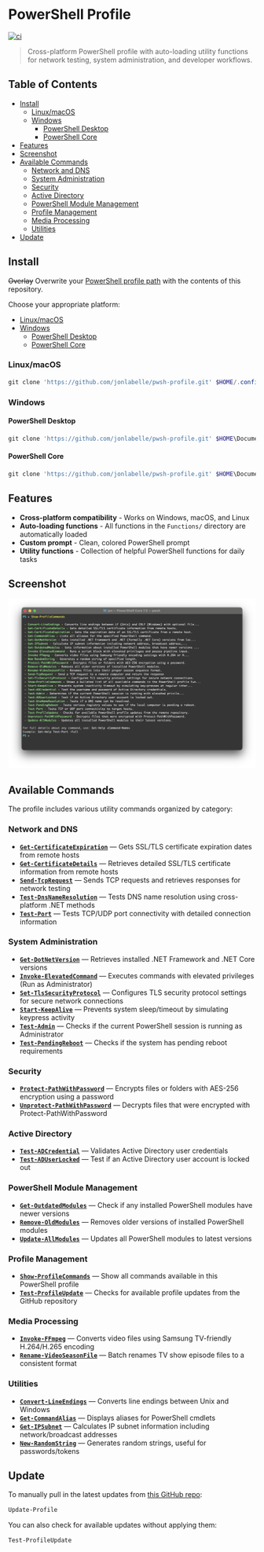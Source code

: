 # PowerShell Profile

[![ci](https://github.com/jonlabelle/pwsh-profile/actions/workflows/ci.yml/badge.svg)](https://github.com/jonlabelle/pwsh-profile/actions/workflows/ci.yml)

> Cross-platform PowerShell profile with auto-loading utility functions for network testing, system administration, and developer workflows.

## Table of Contents

- [Install](#install)
  - [Linux/macOS](#linuxmacos)
  - [Windows](#windows)
    - [PowerShell Desktop](#powershell-desktop)
    - [PowerShell Core](#powershell-core)
- [Features](#features)
- [Screenshot](#screenshot)
- [Available Commands](#available-commands)
  - [Network and DNS](#network-and-dns)
  - [System Administration](#system-administration)
  - [Security](#security)
  - [Active Directory](#active-directory)
  - [PowerShell Module Management](#powershell-module-management)
  - [Profile Management](#profile-management)
  - [Media Processing](#media-processing)
  - [Utilities](#utilities)
- [Update](#update)

## Install

~~Overlay~~ Overwrite your [PowerShell profile path](https://gist.github.com/jonlabelle/f2a4fdd989dbfe59e444e0beaf07bcc9) with the contents of this repository.

Choose your appropriate platform:

- [Linux/macOS](#linuxmacos)
- [Windows](#windows)
  - [PowerShell Desktop](#powershell-desktop)
  - [PowerShell Core](#powershell-core)

### Linux/macOS

```powershell
git clone 'https://github.com/jonlabelle/pwsh-profile.git' $HOME/.config/powershell
```

### Windows

#### PowerShell Desktop

```powershell
git clone 'https://github.com/jonlabelle/pwsh-profile.git' $HOME\Documents\WindowsPowerShell
```

#### PowerShell Core

```powershell
git clone 'https://github.com/jonlabelle/pwsh-profile.git' $HOME\Documents\PowerShell
```

## Features

- **Cross-platform compatibility** - Works on Windows, macOS, and Linux
- **Auto-loading functions** - All functions in the `Functions/` directory are automatically loaded
- **Custom prompt** - Clean, colored PowerShell prompt
- **Utility functions** - Collection of helpful PowerShell functions for daily tasks

## Screenshot

![PowerShell Profile in Windows Terminal](term-screen-shot.png)

## Available Commands

The profile includes various utility commands organized by category:

### Network and DNS

- **[`Get-CertificateExpiration`](Functions/Get-CertificateExpiration.ps1)** — Gets SSL/TLS certificate expiration dates from remote hosts
- **[`Get-CertificateDetails`](Functions/Get-CertificateDetails.ps1)** — Retrieves detailed SSL/TLS certificate information from remote hosts
- **[`Send-TcpRequest`](Functions/Send-TcpRequest.ps1)** — Sends TCP requests and retrieves responses for network testing
- **[`Test-DnsNameResolution`](Functions/Test-DnsNameResolution.ps1)** — Tests DNS name resolution using cross-platform .NET methods
- **[`Test-Port`](Functions/Test-Port.ps1)** — Tests TCP/UDP port connectivity with detailed connection information

### System Administration

- **[`Get-DotNetVersion`](Functions/Get-DotNetVersion.ps1)** — Retrieves installed .NET Framework and .NET Core versions
- **[`Invoke-ElevatedCommand`](Functions/Invoke-ElevatedCommand.ps1)** — Executes commands with elevated privileges (Run as Administrator)
- **[`Set-TlsSecurityProtocol`](Functions/Set-TlsSecurityProtocol.ps1)** — Configures TLS security protocol settings for secure network connections
- **[`Start-KeepAlive`](Functions/Start-KeepAlive.ps1)** — Prevents system sleep/timeout by simulating keypress activity
- **[`Test-Admin`](Functions/Test-Admin.ps1)** — Checks if the current PowerShell session is running as Administrator
- **[`Test-PendingReboot`](Functions/Test-PendingReboot.ps1)** — Checks if the system has pending reboot requirements

### Security

- **[`Protect-PathWithPassword`](Functions/Protect-PathWithPassword.ps1)** — Encrypts files or folders with AES-256 encryption using a password
- **[`Unprotect-PathWithPassword`](Functions/Unprotect-PathWithPassword.ps1)** — Decrypts files that were encrypted with Protect-PathWithPassword

### Active Directory

- **[`Test-ADCredential`](Functions/Test-ADCredential.ps1)** — Validates Active Directory user credentials
- **[`Test-ADUserLocked`](Functions/Test-ADUserLocked.ps1)** — Test if an Active Directory user account is locked out

### PowerShell Module Management

- **[`Get-OutdatedModules`](Functions/Get-OutdatedModules.ps1)** — Check if any installed PowerShell modules have newer versions
- **[`Remove-OldModules`](Functions/Remove-OldModules.ps1)** — Removes older versions of installed PowerShell modules
- **[`Update-AllModules`](Functions/Update-AllModules.ps1)** — Updates all PowerShell modules to latest versions

### Profile Management

- **[`Show-ProfileCommands`](Functions/Show-ProfileCommands.ps1)** — Show all commands available in this PowerShell profile
- **[`Test-ProfileUpdate`](Functions/Test-ProfileUpdate.ps1)** — Checks for available profile updates from the GitHub repository

### Media Processing

- **[`Invoke-FFmpeg`](Functions/Invoke-FFmpeg.ps1)** — Converts video files using Samsung TV-friendly H.264/H.265 encoding
- **[`Rename-VideoSeasonFile`](Functions/Rename-VideoSeasonFile.ps1)** — Batch renames TV show episode files to a consistent format

### Utilities

- **[`Convert-LineEndings`](Functions/Convert-LineEndings.ps1)** — Converts line endings between Unix and Windows
- **[`Get-CommandAlias`](Functions/Get-CommandAlias.ps1)** — Displays aliases for PowerShell cmdlets
- **[`Get-IPSubnet`](Functions/Get-IPSubnet.ps1)** — Calculates IP subnet information including network/broadcast addresses
- **[`New-RandomString`](Functions/New-RandomString.ps1)** — Generates random strings, useful for passwords/tokens

## Update

To manually pull in the latest updates from [this GitHub repo](https://github.com/jonlabelle/pwsh-profile):

```powershell
Update-Profile
```

You can also check for available updates without applying them:

```powershell
Test-ProfileUpdate
```
